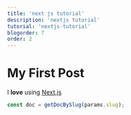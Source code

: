 ```yaml
---
title: 'next js tutorial'
description: 'nextjs tutorial'
tutorial: 'nextjs-tutorial'
blogorder: 7
order: 2
---
```


# My First Post

I **love** using [Next.js](https://nextjs.org/)

```js
const doc = getDocBySlug(params.slug);
```